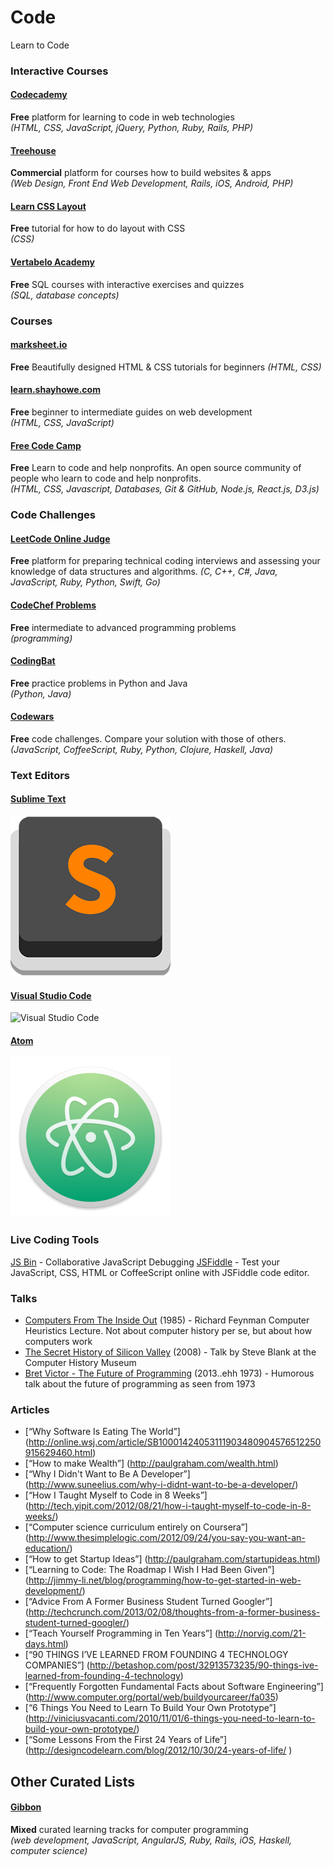 # Code
Learn to Code


### Interactive Courses

#### [Codecademy](http://www.codecademy.com/)
**Free** platform for learning to code in web technologies  
*(HTML, CSS, JavaScript, jQuery, Python, Ruby, Rails, PHP)*

#### [Treehouse](https://teamtreehouse.com/subscribe/plans?cid=1178&discount_code=REDDITLEARN100)
**Commercial** platform for courses how to build websites & apps  
*(Web Design, Front End Web Development, Rails, iOS, Android, PHP)*

#### [Learn CSS Layout](http://learnlayout.com/)
**Free** tutorial for how to do layout with CSS  
*(CSS)*

#### [Vertabelo Academy](https://academy.vertabelo.com/)
**Free** SQL courses with interactive exercises and quizzes  
*(SQL, database concepts)*

### Courses

#### [marksheet.io](http://marksheet.io/)
**Free** Beautifully designed HTML & CSS tutorials for beginners
*(HTML, CSS)*

#### [learn.shayhowe.com](http://learn.shayhowe.com/)
**Free** beginner to intermediate guides on web development  
*(HTML, CSS, JavaScript)*

#### [Free Code Camp](http://www.freecodecamp.com/)
**Free** Learn to code and help nonprofits. An open source community of people who learn to code and help nonprofits.  
*(HTML, CSS, Javascript, Databases, Git & GitHub, Node.js, React.js, D3.js)*


### Code Challenges

#### [LeetCode Online Judge](https://leetcode.com/)
**Free** platform for preparing technical coding interviews and assessing your knowledge of data structures and algorithms.
*(C, C++, C#, Java, JavaScript, Ruby, Python, Swift, Go)*

#### [CodeChef Problems](http://www.codechef.com/problems/easy/)
**Free** intermediate to advanced programming problems  
*(programming)*

#### [CodingBat](http://codingbat.com/)
**Free** practice problems in Python and Java  
*(Python, Java)*

#### [Codewars](http://www.codewars.com/)
**Free** code challenges. Compare your solution with those of others.  
*(JavaScript, CoffeeScript, Ruby, Python, Clojure, Haskell, Java)*

### Text Editors
#### [Sublime Text](https://www.sublimetext.com/)
![Sublime](assets/sublime.png)
#### [Visual Studio Code](https://code.visualstudio.com/)
![Visual Studio Code](assets/visual.ico)
#### [Atom](https://atom.io/)
![Atom](assets/atom.png)

### Live Coding Tools
[JS Bin](https://jsfiddle.net/) - Collaborative JavaScript Debugging
[JSFiddle](https://jsbin.com) - Test your JavaScript, CSS, HTML or CoffeeScript online with JSFiddle code editor.


### Talks

- [Computers From The Inside Out](https://www.youtube.com/watch?v=EKWGGDXe5MA) (1985) - Richard Feynman Computer Heuristics Lecture. Not about computer history per se, but about how computers work
- [The Secret History of Silicon Valley](https://www.youtube.com/watch?v=ZTC_RxWN_xo) (2008) - Talk by Steve Blank at the Computer History Museum
- [Bret Victor - The Future of Programming](https://www.youtube.com/watch?v=8pTEmbeENF4) (2013..ehh 1973) - Humorous talk about the future of programming as seen from 1973

### Articles
- [“Why Software Is Eating The World”] (http://online.wsj.com/article/SB10001424053111903480904576512250915629460.html)
- [“How to make Wealth”] (http://paulgraham.com/wealth.html)
- [“Why I Didn't Want to Be A Developer”] (http://www.suneelius.com/why-i-didnt-want-to-be-a-developer/)
- [“How I Taught Myself to Code in 8 Weeks”] (http://tech.yipit.com/2012/08/21/how-i-taught-myself-to-code-in-8-weeks/)
- [“Computer science curriculum entirely on Coursera”] (http://www.thesimplelogic.com/2012/09/24/you-say-you-want-an-education/)
- [“How to get Startup Ideas”] (http://paulgraham.com/startupideas.html)
- [“Learning to Code: The Roadmap I Wish I Had Been Given”] (http://jimmy-li.net/blog/programming/how-to-get-started-in-web-development/)
- [“Advice From A Former Business Student Turned Googler”] (http://techcrunch.com/2013/02/08/thoughts-from-a-former-business-student-turned-googler/)
- [“Teach Yourself Programming in Ten Years”] (http://norvig.com/21-days.html)
- [“90 THINGS I’VE LEARNED FROM FOUNDING 4 TECHNOLOGY COMPANIES”] (http://betashop.com/post/32913573235/90-things-ive-learned-from-founding-4-technology)
- [“Frequently Forgotten Fundamental Facts about Software Engineering”] (http://www.computer.org/portal/web/buildyourcareer/fa035)
- [“6 Things You Need to Learn To Build Your Own Prototype”] (http://viniciusvacanti.com/2010/11/01/6-things-you-need-to-learn-to-build-your-own-prototype/)
- [“Some Lessons From the First 24 Years of Life”] (http://designcodelearn.com/blog/2012/10/30/24-years-of-life/ )

## Other Curated Lists

#### [Gibbon](https://gibbon.co/topics/programming)
**Mixed** curated learning tracks for computer programming  
*(web development, JavaScript, AngularJS, Ruby, Rails, iOS, Haskell, computer science)*

